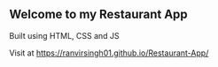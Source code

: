 ## Welcome to my Restaurant App

Built using HTML, CSS and JS

Visit at https://ranvirsingh01.github.io/Restaurant-App/
